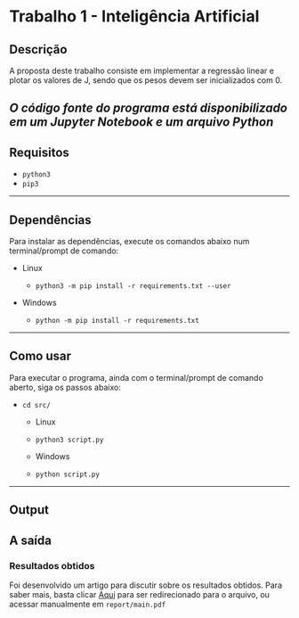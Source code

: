 # Trabalho 1 - Inteligência Artificial

## Descrição
A proposta deste trabalho consiste em implementar a regressão linear e plotar os valores de J, sendo
que os pesos devem ser inicializados com 0.

*O código fonte do programa está disponibilizado em um Jupyter Notebook e um arquivo Python*
---
## Requisitos

* `python3`
* `pip3`
  
---
## Dependências

Para instalar as dependências, execute os comandos abaixo num terminal/prompt de comando:

* Linux
  * `python3 -m pip install -r requirements.txt --user`

* Windows
  * `python -m pip install -r requirements.txt`

---
## Como usar

Para executar o programa, ainda com o terminal/prompt de comando aberto, siga os passos abaixo:
* `cd src/`
  * Linux
  * `python3 script.py`


  * Windows
  * `python script.py`

---
## Output

A saída
---
### **Resultados obtidos**

Foi desenvolvido um artigo para discutir sobre os resultados obtidos. Para saber mais, basta clicar [Aqui](./report/FINAL_Report.pdf) para ser redirecionado para o arquivo, ou acessar manualmente em `report/main.pdf`